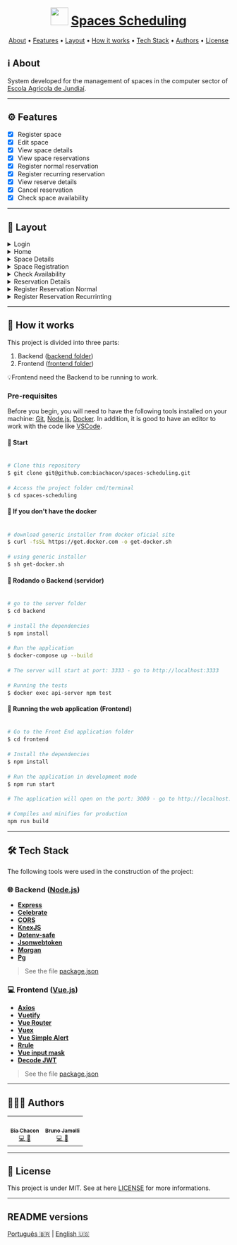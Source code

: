 <h1 align="center" style="color:#0091EA; font-weight:bold;">
     <img 
    src="https://user-images.githubusercontent.com/42190754/102017043-2a7efa80-3d43-11eb-804d-e8cef0bdb7cc.png"
    float="center"
    width="40" height="40"
    /> 
  <a href="#"> Spaces Scheduling </a>
</h1>

<p align="center">
 <a href="#ℹ%EF%B8%8F-about">About</a> •
 <a href="#%EF%B8%8F-features">Features</a> •
 <a href="#-layout">Layout</a> •
 <a href="#-how-it-works">How it works</a> •
 <a href="#-tech-stack">Tech Stack</a> •
 <a href="#-authors">Authors</a> •
 <a href="#-license">License</a>
</p>

## ℹ️ About
System developed for the management of spaces in the computer sector of [Escola Agrícola de Jundiaí](https://eaj.ufrn.br/).

---

## ⚙️ Features

- [x] Register space
- [x] Edit space
- [x] View space details
- [x] View space reservations
- [x] Register normal reservation
- [x] Register recurring reservation
- [x] View reserve details
- [x] Cancel reservation
- [x] Check space availability

---

## 🎨 Layout

<details>
  <summary>Login</summary>
  <p align="center" style="display: flex; align-items: flex-start; justify-content: center; margin:5px">
      <img style="margin:5px" alt="Login" src="./assets/login.png" width="800px">
    </p>
</details>

<details>
  <summary>Home</summary>
  <p align="center" style="display: flex; align-items: flex-start; justify-content: center; margin:5px">
      <img style="margin:5px" alt="Home" src="./assets/home.png" width="800px">
    </p>
</details>

<details>
  <summary>Space Details</summary>
  <p align="center" style="display: flex; align-items: flex-start; justify-content: center; margin:5px">
      <img style="margin:5px" alt="spaceDetail" src="./assets/spaceDetail.png" width="600px">
      <img style="margin:5px" alt="spaceDetail1" src="./assets/spaceDetail2.png" width="600px">
    </p>
</details>

<details>
  <summary>Space Registration</summary>
  <p align="center" style="display: flex; align-items: flex-start; justify-content: center; margin:5px">
      <img style="margin:5px" alt="registerSpace" src="./assets/registerSpace.png" width="600px">
    </p>
</details>

<details>
  <summary>Check Availability</summary>
  <p align="center" style="display: flex; align-items: flex-start; justify-content: center; margin:5px">
      <img style="margin:5px" alt="checkAvailability" src="./assets/checkAvailability.png" width="600px">
      <img style="margin:5px" alt="checkAvailability2" src="./assets/checkAvailability2.png" width="600px">
    </p>
</details>

<details>
  <summary>Reservation Details</summary>
  <p align="center" style="display: flex; align-items: flex-start; justify-content: center; margin:5px">
      <img style="margin:5px" alt="reserveDetail" src="./assets/reserveDetail.png" width="600px">
      <img style="margin:5px" alt="reserveDetail2" src="./assets/reserveDetail2.png" width="600px">
  </p>
</details>

<details>
  <summary>Register Reservation Normal</summary>
  <p align="center" style="display: flex; align-items: flex-start; justify-content: center; margin:5px">
      <img style="margin:5px" alt="registerReservationNormal" src="./assets/registerReservationNormal.png" width="600px">
      <img style="margin:5px" alt="registerReservationNormal2" src="./assets/registerReservationNormal1.png" width="600px">
  </p>
</details>

<details>
  <summary>Register Reservation Recurrinting</summary>
  <p align="center" style="display: flex; align-items: flex-start; justify-content: center; margin:5px">
      <img style="margin:5px" alt="registerReservation" src="./assets/registerReservatio.png" width="600px">
      <img style="margin:5px" alt="registerReservation1" src="./assets/registerReservation1.png" width="600px">
  </p>
</details>

---

## 🚀 How it works

This project is divided into three parts:
1. Backend ([backend folder](https://github.com/BiaChacon/spaces-scheduling/tree/master/backend))
2. Frontend ([frontend folder](https://github.com/BiaChacon/spaces-scheduling/tree/master/frontend))

💡Frontend need the Backend to be running to work.

### Pre-requisites
Before you begin, you will need to have the following tools installed on your machine: [Git](https://git-scm.com), [Node.js](https://nodejs.org/en/), [Docker](https://www.docker.com/). In addition, it is good to have an editor to work with the code like [VSCode](https://code.visualstudio.com/).

#### 🏁 Start
```bash

# Clone this repository
$ git clone git@github.com:biachacon/spaces-scheduling.git

# Access the project folder cmd/terminal
$ cd spaces-scheduling

```
#### 🐳 If you don't have the docker
```bash

# download generic installer from docker oficial site
$ curl -fsSL https://get.docker.com -o get-docker.sh

# using generic installer
$ sh get-docker.sh

```

#### 🎲 Rodando o Backend (servidor)

```bash

# go to the server folder
$ cd backend

# install the dependencies
$ npm install

# Run the application
$ docker-compose up --build

# The server will start at port: 3333 - go to http://localhost:3333

# Running the tests
$ docker exec api-server npm test

```

#### 🧭 Running the web application (Frontend)

```bash

# Go to the Front End application folder
$ cd frontend

# Install the dependencies
$ npm install

# Run the application in development mode
$ npm run start

# The application will open on the port: 3000 - go to http://localhost:3000

# Compiles and minifies for production
npm run build

```

---

## 🛠 Tech Stack

The following tools were used in the construction of the project:

### 🌐 **Backend** ([Node.js](https://nodejs.org/en/))
- **[Express](https://expressjs.com/)**
- **[Celebrate](https://github.com/arb/celebrate)**
- **[CORS](https://expressjs.com/en/resources/middleware/cors.html)**
- **[KnexJS](http://knexjs.org/)**
- **[Dotenv-safe](https://www.npmjs.com/package/dotenv-safe)**
- **[Jsonwebtoken](https://github.com/auth0/node-jsonwebtoken)**
- **[Morgan](https://github.com/expressjs/morgan)**
- **[Pg](https://github.com/brianc/node-postgres)**

> See the file  [package.json](https://github.com/BiaChacon/spaces-scheduling/blob/master/backend/package.json)

### 💻 **Frontend** ([Vue.js](https://vuejs.org/))
- **[Axios](https://github.com/axios/axios)**
- **[Vuetify](https://vuetifyjs.com/en/)**
- **[Vue Router](https://router.vuejs.org/)**
- **[Vuex](https://vuex.vuejs.org/)**
- **[Vue Simple Alert](https://github.com/constkhi/vue-simple-alert)**
- **[Rrule](https://github.com/jakubroztocil/rrule)**
- **[Vue input mask](https://github.com/probil/v-mask)**
- **[Decode JWT](https://github.com/auth0/jwt-decode)**

> See the file  [package.json](https://github.com/BiaChacon/spaces-scheduling/blob/master/frontend/package.json)

---

## 👩🏽‍💻 Authors
<table>
  <tr>
    <td align="center"><a href="https://github.com/biachacon"><img src="https://avatars1.githubusercontent.com/u/42190754?s=460&u=a5cbe42a4868b2bac9615226044b9cec15cee418&v=4" width="100px;" alt=""/><br /><sub><b>Bia Chacon</b></sub></a><br /><a href="https://github.com/BiaChacon/spaces-scheduling" title="Code">💻 🎨</a></td>
    <td align="center"><a href="https://github.com/brunojamelli"><img src="https://avatars0.githubusercontent.com/u/21262825?s=400&u=8d99e00b964f6e0eb0684b34b9094a6c6163b65e&v=4" width="100px;" alt=""/><br /><sub><b>Bruno Jamelli</b></sub></a><br /><a href="https://github.com/BiaChacon/spaces-scheduling" title="Code">💻 🎨</a></td>
  <tr>
</table>

---

## 📝 License
This project is under MIT. See at here [LICENSE](https://github.com/BiaChacon/spaces-scheduling/blob/master/LICENSE) for more informations.

---

##  README versions
[Português 🇧🇷](./README.md) | [English 🇺🇸](./README.en.md)
